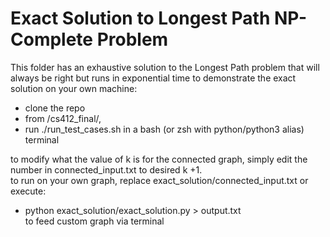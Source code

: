 # Exact Solution to Longest Path NP-Complete Problem

This folder has an exhaustive solution to the Longest Path problem that will always be right but runs in exponential time
to demonstrate the exact solution on your own machine:
- clone the repo
- from /cs412_final/,
- run ./run_test_cases.sh in a bash (or zsh with python/python3 alias) terminal

to modify what the value of k is for the connected graph, simply edit the number in connected_input.txt to desired k +1.\
to run on your own graph, replace exact_solution/connected_input.txt or execute:
- python exact_solution/exact_solution.py > output.txt\
to feed custom graph via terminal
